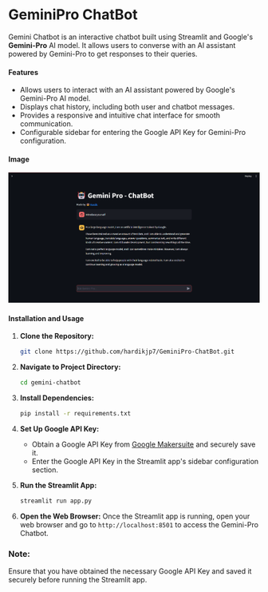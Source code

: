 # GeminiPro ChatBot

Gemini Chatbot is an interactive chatbot built using Streamlit and Google's **Gemini-Pro** AI model. It allows users to converse with an AI assistant powered by Gemini-Pro to get responses to their queries.

#### Features

- Allows users to interact with an AI assistant powered by Google's Gemini-Pro AI model.
- Displays chat history, including both user and chatbot messages.
- Provides a responsive and intuitive chat interface for smooth communication.
- Configurable sidebar for entering the Google API Key for Gemini-Pro configuration.


#### Image

![](img.png)

#### Installation and Usage

1. **Clone the Repository:**
   ```bash
   git clone https://github.com/hardikjp7/GeminiPro-ChatBot.git
   ```

2. **Navigate to Project Directory:**
   ```bash
   cd gemini-chatbot
   ```

3. **Install Dependencies:**
   ```bash
   pip install -r requirements.txt
   ```

4. **Set Up Google API Key:**
   - Obtain a Google API Key from [Google Makersuite](https://makersuite.google.com/app/apikey) and securely save it.
   - Enter the Google API Key in the Streamlit app's sidebar configuration section.

5. **Run the Streamlit App:**
   ```bash
   streamlit run app.py
   ```

6. **Open the Web Browser:**
   Once the Streamlit app is running, open your web browser and go to `http://localhost:8501` to access the Gemini-Pro Chatbot.



### Note:

Ensure that you have obtained the necessary Google API Key and saved it securely before running the Streamlit app.
